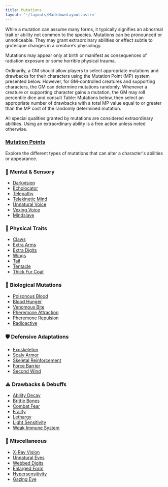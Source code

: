 ```yaml
---
title: Mutations
layout: '~/layouts/MarkdownLayout.astro'
---
```

While a mutation can assume many forms, it typically signifies an abnormal
trait or ability not common to the species. Mutations can be pronounced or
unnoticeable. They may grant extraordinary abilities or effect subtle to
grotesque changes in a creature’s physiology.

Mutations may appear only at birth or manifest as consequences of radiation
exposure or some horrible physical trauma.

Ordinarily, a GM should allow players to select appropriate mutations and
drawbacks for their characters using the Mutation Point (MP) system presented
below. However, for GM-controlled creatures and supporting characters, the GM
can determine mutations randomly. Whenever a creature or supporting character
gains a mutation, the GM may roll percentile dice and consult Table: Mutations
below, then select an appropriate number of drawbacks with a total MP value
equal to or greater than the MP cost of the randomly determined mutation.

All special qualities granted by mutations are considered extraordinary
abilities. Using an extraordinary ability is a free action unless noted
otherwise.
### [Mutation Points](/future.d20.srd/mutations/mutation.points)

Explore the different types of mutations that can alter a character's abilities or appearance.

<div class="grid grid-cols-1 md:grid-cols-2 gap-6 mt-6">

  <!-- Group 1 -->
  <div>
    <h3 class="text-lg font-semibold text-blue-400 mb-2">🧠 Mental & Sensory</h3>
    <ul class="list-none space-y-1 text-sm text-blue-300">
      <li><a href="/future.d20.srd/mutations/darkvision" class="hover:underline">Darkvision</a></li>
      <li><a href="/future.d20.srd/mutations/echolocator" class="hover:underline">Echolocator</a></li>
      <li><a href="/future.d20.srd/mutations/telepathy" class="hover:underline">Telepathy</a></li>
      <li><a href="/future.d20.srd/mutations/telekinetic.mind" class="hover:underline">Telekinetic Mind</a></li>
      <li><a href="/future.d20.srd/mutations/unnatural.voice" class="hover:underline">Unnatural Voice</a></li>
      <li><a href="/future.d20.srd/mutations/vexing.voice" class="hover:underline">Vexing Voice</a></li>
      <li><a href="/future.d20.srd/mutations/mindslave" class="hover:underline">Mindslave</a></li>
    </ul>
  </div>

  <!-- Group 2 -->
  <div>
    <h3 class="text-lg font-semibold text-blue-400 mb-2">🧬 Physical Traits</h3>
    <ul class="list-none space-y-1 text-sm text-blue-300">
      <li><a href="/future.d20.srd/mutations/claws" class="hover:underline">Claws</a></li>
      <li><a href="/future.d20.srd/mutations/extra.arms" class="hover:underline">Extra Arms</a></li>
      <li><a href="/future.d20.srd/mutations/extra.digits" class="hover:underline">Extra Digits</a></li>
      <li><a href="/future.d20.srd/mutations/wings" class="hover:underline">Wings</a></li>
      <li><a href="/future.d20.srd/mutations/tail" class="hover:underline">Tail</a></li>
      <li><a href="/future.d20.srd/mutations/tentacle" class="hover:underline">Tentacle</a></li>
      <li><a href="/future.d20.srd/mutations/thick.fur.coat" class="hover:underline">Thick Fur Coat</a></li>
    </ul>
  </div>

  <!-- Group 3 -->
  <div>
    <h3 class="text-lg font-semibold text-blue-400 mb-2">💉 Biological Mutations</h3>
    <ul class="list-none space-y-1 text-sm text-blue-300">
      <li><a href="/future.d20.srd/mutations/poisonous.blood" class="hover:underline">Poisonous Blood</a></li>
      <li><a href="/future.d20.srd/mutations/blood.hunger" class="hover:underline">Blood Hunger</a></li>
      <li><a href="/future.d20.srd/mutations/venomous.bite" class="hover:underline">Venomous Bite</a></li>
      <li><a href="/future.d20.srd/mutations/pheremone.attraction" class="hover:underline">Pheremone Attraction</a></li>
      <li><a href="/future.d20.srd/mutations/pheremone.repulsion" class="hover:underline">Pheremone Repulsion</a></li>
      <li><a href="/future.d20.srd/mutations/radioactive" class="hover:underline">Radioactive</a></li>
    </ul>
  </div>

  <!-- Group 4 -->
  <div>
    <h3 class="text-lg font-semibold text-blue-400 mb-2">🛡️ Defensive Adaptations</h3>
    <ul class="list-none space-y-1 text-sm text-blue-300">
      <li><a href="/future.d20.srd/mutations/exoskeleton" class="hover:underline">Exoskeleton</a></li>
      <li><a href="/future.d20.srd/mutations/scaly.armor" class="hover:underline">Scaly Armor</a></li>
      <li><a href="/future.d20.srd/mutations/skeletal.reinforcement" class="hover:underline">Skeletal Reinforcement</a></li>
      <li><a href="/future.d20.srd/mutations/force.barrier" class="hover:underline">Force Barrier</a></li>
      <li><a href="/future.d20.srd/mutations/second.wind" class="hover:underline">Second Wind</a></li>
    </ul>
  </div>

  <!-- Group 5 -->
  <div>
    <h3 class="text-lg font-semibold text-blue-400 mb-2">⚠️ Drawbacks & Debuffs</h3>
    <ul class="list-none space-y-1 text-sm text-blue-300">
      <li><a href="/future.d20.srd/mutations/ability.decay" class="hover:underline">Ability Decay</a></li>
      <li><a href="/future.d20.srd/mutations/brittle.bones" class="hover:underline">Brittle Bones</a></li>
      <li><a href="/future.d20.srd/mutations/combat.fear" class="hover:underline">Combat Fear</a></li>
      <li><a href="/future.d20.srd/mutations/frailty" class="hover:underline">Frailty</a></li>
      <li><a href="/future.d20.srd/mutations/lethargy" class="hover:underline">Lethargy</a></li>
      <li><a href="/future.d20.srd/mutations/light.sensitivity" class="hover:underline">Light Sensitivity</a></li>
      <li><a href="/future.d20.srd/mutations/weak.immune.system" class="hover:underline">Weak Immune System</a></li>
    </ul>
  </div>

  <!-- Group 6 -->
  <div>
    <h3 class="text-lg font-semibold text-blue-400 mb-2">🔁 Miscellaneous</h3>
    <ul class="list-none space-y-1 text-sm text-blue-300">
      <li><a href="/future.d20.srd/mutations/x.ray.vision" class="hover:underline">X-Ray Vision</a></li>
      <li><a href="/future.d20.srd/mutations/unnatural.eyes" class="hover:underline">Unnatural Eyes</a></li>
      <li><a href="/future.d20.srd/mutations/webbed.digits" class="hover:underline">Webbed Digits</a></li>
      <li><a href="/future.d20.srd/mutations/enlarged.form" class="hover:underline">Enlarged Form</a></li>
      <li><a href="/future.d20.srd/mutations/hypersensitivity" class="hover:underline">Hypersensitivity</a></li>
      <li><a href="/future.d20.srd/mutations/gazing.eye" class="hover:underline">Gazing Eye</a></li>
    </ul>
  </div>

</div>
